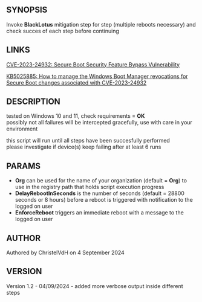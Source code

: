 ## SYNOPSIS

Invoke **BlackLotus** mitigation step for step (multiple reboots necessary) and check succes of each step before continuing

## LINKS

[CVE-2023-24932: Secure Boot Security Feature Bypass Vulnerability](https://msrc.microsoft.com/update-guide/vulnerability/CVE-2023-24932)

[KB5025885: How to manage the Windows Boot Manager revocations for Secure Boot changes associated with CVE-2023-24932](https://support.microsoft.com/en-us/topic/kb5025885-how-to-manage-the-windows-boot-manager-revocations-for-secure-boot-changes-associated-with-cve-2023-24932-41a975df-beb2-40c1-99a3-b3ff139f832d?preview=true)

## DESCRIPTION

tested on Windows 10 and 11, check requirements = **OK**  
possibly not all failures will be intercepted gracefully, use with care in your environment

this script will run until all steps have been succesfully performed  
please investigate if device(s) keep failing after at least 6 runs

## PARAMS

- **Org** can be used for the name of your organization (default = **Org**) to use in the registry path that holds script execution progress
- **DelayRebootInSeconds** is the number of seconds (default = 28800 seconds or 8 hours) before a reboot is triggered with notification to the logged on user
- **EnforceReboot** triggers an immediate reboot with a message to the logged on user

## AUTHOR

Authored by ChristelVdH on 4 September 2024

## VERSION

Version 1.2 - 04/09/2024 - added more verbose output inside different steps
